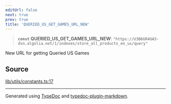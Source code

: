 ```yaml
---
editUrl: false
next: true
prev: true
title: 'QUERIED_US_GET_GAMES_URL_NEW'
---
```


> **`const`** **QUERIED_US_GET_GAMES_URL_NEW**: `"https://U3B6GR4UA3-dsn.algolia.net/1/indexes/store_all_products_en_us/query"`

New URL for getting Queried US Games

## Source

[lib/utils/constants.ts:17](https://github.com/favna/nintendo-switch-eshop/blob/7e1c1df147b1f9067aea692f9d4dd56664ae35c8/src/lib/utils/constants.ts#L17)

---

Generated using [TypeDoc](https://typedoc.org) and [typedoc-plugin-markdown](https://typedoc-plugin-markdown.org).
